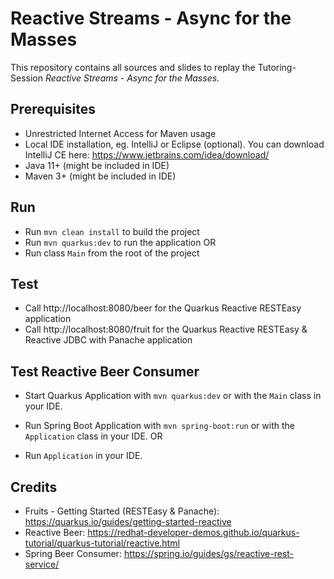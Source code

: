 # Reactive Streams - Async for the Masses

This repository contains all sources and slides to replay the Tutoring-Session *Reactive Streams - Async for the Masses*.

## Prerequisites

* Unrestricted Internet Access for Maven usage
* Local IDE installation, eg. IntelliJ or Eclipse (optional). You can download IntelliJ CE here: https://www.jetbrains.com/idea/download/
* Java 11+ (might be included in IDE)
* Maven 3+ (might be included in IDE)

## Run

* Run `mvn clean install` to build the project
* Run `mvn quarkus:dev` to run the application OR
* Run class `Main` from the root of the project

## Test

* Call http://localhost:8080/beer for the Quarkus Reactive RESTEasy application
* Call http://localhost:8080/fruit for the Quarkus Reactive RESTEasy & Reactive JDBC with Panache application

## Test Reactive Beer Consumer

* Start Quarkus Application with `mvn quarkus:dev` or with the `Main` class in your IDE.

* Run Spring Boot Application with `mvn spring-boot:run` or with the `Application` class in your IDE.
OR
* Run `Application` in your IDE.

## Credits

* Fruits - Getting Started (RESTEasy & Panache): https://quarkus.io/guides/getting-started-reactive
* Reactive Beer: https://redhat-developer-demos.github.io/quarkus-tutorial/quarkus-tutorial/reactive.html
* Spring Beer Consumer: https://spring.io/guides/gs/reactive-rest-service/
